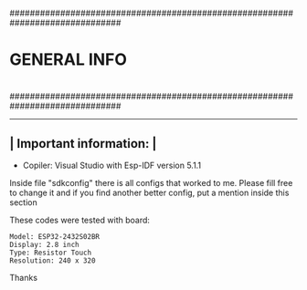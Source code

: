 ##############################################################################
#                                                                            #
#                                GENERAL INFO                                #
#                                                                            #
##############################################################################

--------------------------
| Important information: | 
--------------------------

- Copiler: Visual Studio with Esp-IDF version 5.1.1

Inside file "sdkconfig" there is all configs that worked to me.
Please fill free to change it and if you find another better config, put a mention inside this section

These codes were tested with board:
	
	Model: ESP32-2432S02BR
	Display: 2.8 inch
	Type: Resistor Touch
	Resolution: 240 x 320
	
	
Thanks



